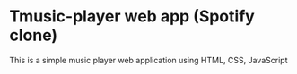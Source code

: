 # Tmusic-player web app (Spotify clone)
This is a simple music player web application using HTML, CSS, JavaScript
